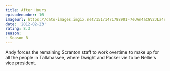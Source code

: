 ```yaml
---
title: After Hours
episodenumber: 16
imageurl: https://dato-images.imgix.net/151/1471788901-7eUAn4aCGV2JLa4rIIsZdtub8A.jpg?ixlib=rb-1.1.0&ch=DPR%2CWidth&auto=compress%2Cformat
date: '2012-02-23'
rating: 8.3
season:
- Season 8
---
```


Andy forces the remaining Scranton staff to work overtime to make up for all the people in Tallahassee, where Dwight and Packer vie to be Nellie's vice president.